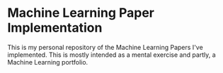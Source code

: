 # Machine Learning Paper Implementation
This is my personal repository of the Machine Learning Papers I've implemented. This is mostly intended as a mental exercise and partly, a Machine Learning portfolio.
